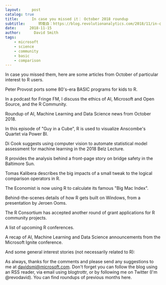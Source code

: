 ```yaml
---
layout:     post
catalog: true
title:      In case you missed it： October 2018 roundup
subtitle:      转载自：https://blog.revolutionanalytics.com/2018/11/in-case-you-missed-it-october-2018-roundup.html
date:      2018-11-15
author:      David Smith
tags:
    - microsoft
    - science
    - community
    - basic
    - comparison
---
```


In case you missed them, here are some articles from October of particular interest to R users.

Peter Provost ports some 80's-era BASIC programs for kids to R.

In a podcast for Fringe FM, I discuss the ethics of AI, Microsoft and Open Source, and the R Community.

Roundup of AI, Machine Learning and Data Science news from October 2018.

In this episode of "Guy in a Cube", R is used to visualize Anscombe's Quartet via Power BI.

Di Cook suggests using computer vision to automate statistical model assessment for machine learning in the 2018 Belz Lecture.

R provides the analysis behind a front-page story on bridge safety in the Baltimore Sun.

Tomas Kalibera describes the big impacts of a small tweak to the logical comparison operators in R.

The Economist is now using R to calculate its famous "Big Mac Index".

Behind-the-scenes details of how R gets built on Windows, from a presentation by Jeroen Ooms.

The R Consortium has accepted another round of grant applications for R community projects.

A list of upcoming R conferences.

A recap of AI, Machine Learning and Data Science announcements from the Microsoft Ignite conference.

And some general interest stories (not necessarily related to R):

As always, thanks for the comments and please send any suggestions to me at davidsmi@microsoft.com. Don't forget you can follow the blog using an RSS reader, via email using blogtrottr, or by following me on Twitter (I'm @revodavid). You can find roundups of previous months here. 
